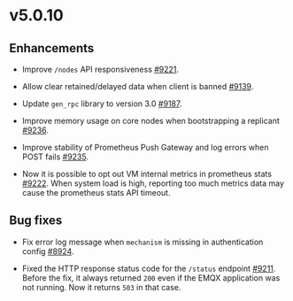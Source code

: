 # v5.0.10

## Enhancements

- Improve `/nodes` API responsiveness [#9221](https://github.com/emqx/emqx/pull/9221).

- Allow clear retained/delayed data when client is banned [#9139](https://github.com/emqx/emqx/pull/9139).

- Update `gen_rpc` library to version 3.0 [#9187](https://github.com/emqx/emqx/pull/9187).

- Improve memory usage on core nodes when bootstrapping a replicant [#9236](https://github.com/emqx/emqx/pull/9236).

- Improve stability of Prometheus Push Gateway and log errors when POST fails [#9235](http://github.com/emqx/emqx/pull/9235).

- Now it is possible to opt out VM internal metrics in prometheus stats [#9222](https://github.com/emqx/emqx/pull/9222).
  When system load is high, reporting too much metrics data may cause the prometheus stats API timeout.


## Bug fixes

- Fix error log message when `mechanism` is missing in authentication config [#8924](https://github.com/emqx/emqx/pull/8924).

- Fixed the HTTP response status code for the `/status` endpoint [#9211](https://github.com/emqx/emqx/pull/9211).
  Before the fix, it always returned `200` even if the EMQX application was not running. Now it returns `503` in that case.
